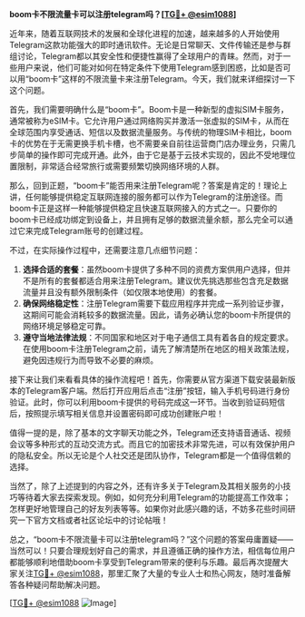 **boom卡不限流量卡可以注册telegram吗？[[TG💪+ @esim1088](https://t.me/s/esim1088)]**

近年来，随着互联网技术的发展和全球化进程的加速，越来越多的人开始使用Telegram这款功能强大的即时通讯软件。无论是日常聊天、文件传输还是参与群组讨论，Telegram都以其安全性和便捷性赢得了全球用户的青睐。然而，对于一些用户来说，他们可能对如何在特定条件下使用Telegram感到困惑，比如是否可以用“boom卡”这样的不限流量卡来注册Telegram。今天，我们就来详细探讨一下这个问题。

首先，我们需要明确什么是“boom卡”。Boom卡是一种新型的虚拟SIM卡服务，通常被称为eSIM卡。它允许用户通过网络购买并激活一张虚拟的SIM卡，从而在全球范围内享受通话、短信以及数据流量服务。与传统的物理SIM卡相比，boom卡的优势在于无需更换手机卡槽，也不需要亲自前往运营商门店办理业务，只需几步简单的操作即可完成开通。此外，由于它是基于云技术实现的，因此不受地理位置限制，非常适合经常旅行或需要频繁切换网络环境的人群。

那么，回到正题，“boom卡”能否用来注册Telegram呢？答案是肯定的！理论上讲，任何能够提供稳定互联网连接的服务都可以作为Telegram的注册途径。而boom卡正是这样一种能够提供稳定且快速互联网接入的方式之一。只要你的boom卡已经成功绑定到设备上，并且拥有足够的数据流量余额，那么完全可以通过它来完成Telegram账号的创建过程。

不过，在实际操作过程中，还需要注意几点细节问题：

1. **选择合适的套餐**：虽然boom卡提供了多种不同的资费方案供用户选择，但并不是所有的套餐都适合用来注册Telegram。建议优先挑选那些包含充足数据流量并且没有额外限制条件（如仅限本地使用）的套餐。
2. **确保网络稳定性**：注册Telegram需要下载应用程序并完成一系列验证步骤，这期间可能会消耗较多的数据流量。因此，请务必确认您的boom卡所提供的网络环境足够稳定可靠。
3. **遵守当地法律法规**：不同国家和地区对于电子通信工具有着各自的规定要求。在使用boom卡注册Telegram之前，请先了解清楚所在地区的相关政策法规，避免因违规行为而导致不必要的麻烦。

接下来让我们来看看具体的操作流程吧！首先，你需要从官方渠道下载安装最新版本的Telegram客户端。然后打开应用后点击“注册”按钮，输入手机号码进行身份验证。此时，你可以利用boom卡提供的号码完成这一环节。当收到验证码短信后，按照提示填写相关信息并设置密码即可成功创建账户啦！

值得一提的是，除了基本的文字聊天功能之外，Telegram还支持语音通话、视频会议等多种形式的互动交流方式。而且它的加密技术非常先进，可以有效保护用户的隐私安全。所以无论是个人社交还是团队协作，Telegram都是一个值得信赖的选择。

当然了，除了上述提到的内容之外，还有许多关于Telegram及其相关服务的小技巧等待着大家去探索发现。例如，如何充分利用Telegram的功能提高工作效率；怎样更好地管理自己的好友列表等等。如果你对此感兴趣的话，不妨多花些时间研究一下官方文档或者社区论坛中的讨论帖哦！

总之，“boom卡不限流量卡可以注册telegram吗？”这个问题的答案毋庸置疑——当然可以！只要合理规划好自己的需求，并且遵循正确的操作方法，相信每位用户都能够顺利地借助boom卡享受到Telegram带来的便利与乐趣。最后再次提醒大家关注[TG💪+ @esim1088](https://t.me/s/esim1088)，那里汇聚了大量的专业人士和热心网友，随时准备解答各种疑问帮助解决问题。

[[TG💪+ @esim1088](https://t.me/s/esim1088) ![Image](https://i.postimg.cc/4NQfJmqS/Snipaste-2025-05-13-00-14-12.png)]